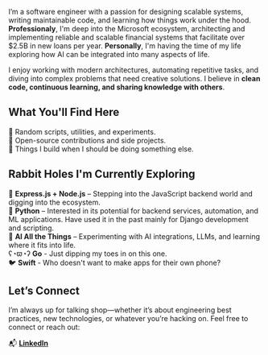   I’m a software engineer with a passion for designing scalable systems, writing maintainable code, and learning how things work under the hood. **Professionaly**, I'm deep into the Microsoft ecosystem, architecting and implementing reliable and scalable financial systems that facilitate over $2.5B in new loans per year. **Personally**, I'm having the time of my life exploring how AI can be integrated into many aspects of life.

I enjoy working with modern architectures, automating repetitive tasks, and diving into complex problems that need creative solutions. I believe in **clean code, continuous learning, and sharing knowledge with others**.  

## What You'll Find Here  
🔹 Random scripts, utilities, and experiments.  
🔹 Open-source contributions and side projects.  
🔹 Things I build when I should be doing something else.  

## Rabbit Holes I'm Currently Exploring
🌿 **Express.js + Node.js** – Stepping into the JavaScript backend world and digging into the ecosystem.  
🐍 **Python** – Interested in its potential for backend services, automation, and ML applications. Have used it in the past mainly for Django development and scripting.  
🤖 **AI All the Things** – Experimenting with AI integrations, LLMs, and learning where it fits into life.  
ʕ◔ϖ◔ʔ **Go** - Just dipping my toes in on this one.  
🐦 **Swift** - Who doesn't want to make apps for their own phone?  

## Let’s Connect  
I’m always up for talking shop—whether it’s about engineering best practices, new technologies, or whatever you’re hacking on. Feel free to connect or reach out:  

📬 **[LinkedIn](https://linkedin.com/in/mgromer)**  
